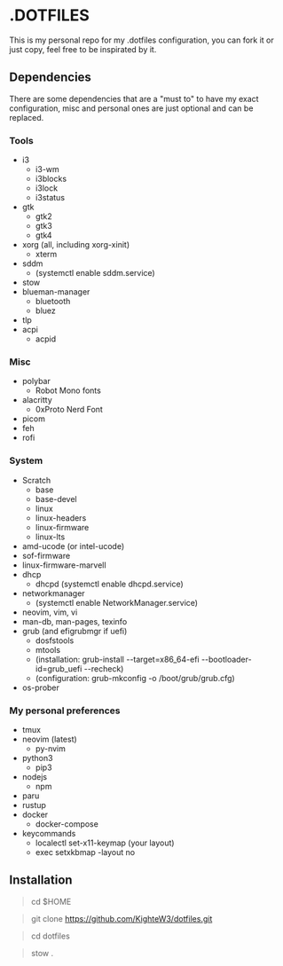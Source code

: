 # .DOTFILES

This is my personal repo for my .dotfiles configuration, you can fork it or just copy, feel free to be inspirated by it.

## Dependencies

There are some dependencies that are a "must to" to have my exact configuration, misc and personal ones are just optional and can be replaced.

### Tools

- i3
    - i3-wm
    - i3blocks
    - i3lock
    - i3status
- gtk
    - gtk2
    - gtk3
    - gtk4
- xorg (all, including xorg-xinit)
    - xterm
- sddm
    - (systemctl enable sddm.service)
- stow
- blueman-manager
    - bluetooth
    - bluez
- tlp
- acpi
    - acpid

### Misc

- polybar
    - Robot Mono fonts
- alacritty
    - 0xProto Nerd Font
- picom
- feh
- rofi

### System

- Scratch
    - base
    - base-devel
    - linux
    - linux-headers
    - linux-firmware
    - linux-lts
- amd-ucode (or intel-ucode)
- sof-firmware
- linux-firmware-marvell
- dhcp
    - dhcpd (systemctl enable dhcpd.service)
- networkmanager
    - (systemctl enable NetworkManager.service)
- neovim, vim, vi
- man-db, man-pages, texinfo
- grub (and efigrubmgr if uefi)
    - dosfstools
    - mtools
    - (installation: grub-install --target=x86_64-efi --bootloader-id=grub_uefi --recheck)
    - (configuration: grub-mkconfig -o /boot/grub/grub.cfg)
- os-prober

### My personal preferences

- tmux
- neovim (latest)
    - py-nvim
- python3
    - pip3
- nodejs
    - npm
- paru
- rustup
- docker
    - docker-compose
- keycommands
    - localectl set-x11-keymap (your layout)
    - exec setxkbmap -layout no


## Installation

>cd $HOME

>git clone https://github.com/KighteW3/dotfiles.git

>cd dotfiles

>stow .
